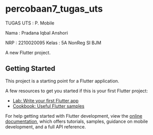 # percobaan7_tugas_uts

TUGAS UTS : P. Mobile

Nama : Pradana Iqbal Anshori

NRP : 2210020095
Kelas : 5A NonReg SI BJM

A new Flutter project.

## Getting Started

This project is a starting point for a Flutter application.

A few resources to get you started if this is your first Flutter project:

- [Lab: Write your first Flutter app](https://docs.flutter.dev/get-started/codelab)
- [Cookbook: Useful Flutter samples](https://docs.flutter.dev/cookbook)

For help getting started with Flutter development, view the
[online documentation](https://docs.flutter.dev/), which offers tutorials,
samples, guidance on mobile development, and a full API reference.
